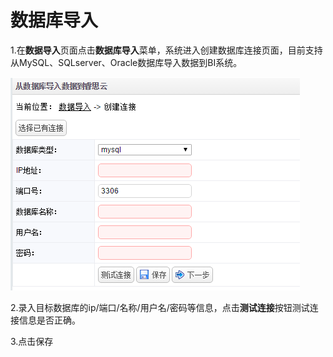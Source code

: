 # 数据库导入


1.在**数据导入**页面点击**数据库导入**菜单，系统进入创建数据库连接页面，目前支持从MySQL、SQLserver、Oracle数据库导入数据到BI系统。

![创建连接](QQ图片20161206211237.png)

2.录入目标数据库的ip/端口/名称/用户名/密码等信息，点击**测试连接**按钮测试连接信息是否正确。

3.点击保存